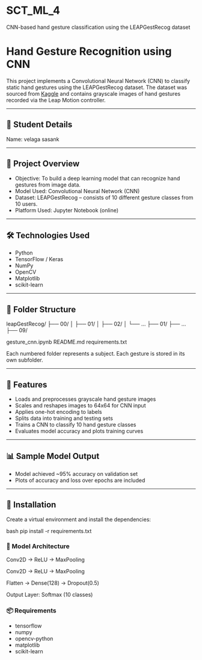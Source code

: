 # SCT_ML_4
CNN-based hand gesture classification using the LEAPGestRecog dataset

# Hand Gesture Recognition using CNN

This project implements a Convolutional Neural Network (CNN) to classify static hand gestures using the LEAPGestRecog dataset. The dataset was sourced from [Kaggle](https://www.kaggle.com/datasets/gti-upm/leapgestrecog) and contains grayscale images of hand gestures recorded via the Leap Motion controller.

---

## 👤 Student Details

Name: velaga sasank

---

## 📌 Project Overview

- Objective: To build a deep learning model that can recognize hand gestures from image data.
- Model Used: Convolutional Neural Network (CNN)
- Dataset: LEAPGestRecog – consists of 10 different gesture classes from 10 users.
- Platform Used: Jupyter Notebook (online)

---

## 🛠 Technologies Used

- Python
- TensorFlow / Keras
- NumPy
- OpenCV
- Matplotlib
- scikit-learn

---

## 📁 Folder Structure

leapGestRecog/
├── 00/
│ ├── 01/
│ ├── 02/
│ └── ...
├── 01/
├── ...
├── 09/

gesture_cnn.ipynb
README.md
requirements.txt


Each numbered folder represents a subject. Each gesture is stored in its own subfolder.

---

## 🚀 Features

- Loads and preprocesses grayscale hand gesture images
- Scales and reshapes images to 64x64 for CNN input
- Applies one-hot encoding to labels
- Splits data into training and testing sets
- Trains a CNN to classify 10 hand gesture classes
- Evaluates model accuracy and plots training curves

---

## 📊 Sample Model Output

- Model achieved ~95% accuracy on validation set
- Plots of accuracy and loss over epochs are included

---

## 🔧 Installation

Create a virtual environment and install the dependencies:

bash
pip install -r requirements.txt

### 🧠 Model Architecture
Conv2D → ReLU → MaxPooling

Conv2D → ReLU → MaxPooling

Flatten → Dense(128) → Dropout(0.5)

Output Layer: Softmax (10 classes)

### 📦 Requirements
- tensorflow
- numpy
- opencv-python
- matplotlib
- scikit-learn

